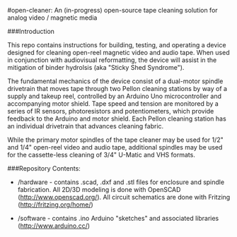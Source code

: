 #open-cleaner: An (in-progress) open-source tape cleaning solution for analog video / magnetic media

###Introduction

This repo contains instructions for building, testing, and operating a device designed for cleaning open-reel magnetic video and audio tape. When used in conjunction with audiovisual reformatting, the device will assist in the mitigation of binder hydrolsis (aka "Sticky Shed Syndrome"). 

The fundamental mechanics of the device consist of a dual-motor spindle drivetrain that moves tape through two Pellon cleaning stations by way of a supply and takeup reel, controlled by an Arduino Uno microcontroller and accompanying motor shield. Tape speed and tension are monitored by a series of IR sensors, photoresistors and potentiometers, which provide feedback to the Arduino and motor shield. Each Pellon cleaning station has an individual drivetrain that advances cleaning fabric. 

While the primary motor spindles of the tape cleaner may be used for 1/2" and 1/4" open-reel video and audio tape, additional spindles may be used for the cassette-less cleaning of 3/4" U-Matic and VHS formats.


###Repository Contents:

- /hardware - contains .scad, .dxf and .stl files for enclosure and spindle fabrication. All 2D/3D modeling is done with OpenSCAD (http://www.openscad.org/). All circuit schematics are done with Fritzing (http://fritzing.org/home/)

- /software - contains .ino Arduino "sketches" and associated libraries (http://www.arduino.cc/)





